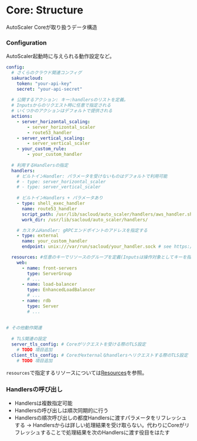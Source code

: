 # Core: Structure

AutoScaler Coreが取り扱うデータ構造

### Configuration

AutoScaler起動時に与えられる動作設定など。

```yaml
config: 
  # さくらのクラウド関連コンフィグ
  sakuracloud:
    token: "your-api-key"
    secret: "your-api-secret"
    
  # 公開するアクション: キー:handlersのリストを定義。
  # Inputsからのリクエスト時に任意で指定される
  # いくつかのアクションはデフォルトで提供される
  actions:
    - server_horizontal_scaling:
        - server_horizontal_scaler
        - route53_handler
    - server_vertical_scaling:
        - server_vertical_scaler
    - your_custom_rule:
        - your_custom_handler
    
  # 利用するHandlersの指定  
  handlers:
    # ビルトインHandler: パラメータを受けないものはデフォルトで利用可能
    # - type: server_horizontal_scaler 
    # - type: server_vertical_scaler
    
    # ビルトインHandlers + パラメータあり
    - type: shell_exec_handler
      name: route53_handler
      script_path: /usr/lib/sacloud/auto_scaler/handlers/aws_handler.sh
      work_dir: /usr/lib/sacloud/auto_scaler/handlers/

    # カスタムHandler: gRPCエンドポイントのアドレスを指定する
    - type: external 
      name: your_custom_handler
      endpoint: unix:///var/run/sacloud/your_handler.sock # see https://github.com/grpc/grpc/blob/master/doc/naming.md

  resources: #任意のキーでリソースのグループを定義(Inputsは操作対象としてキーを指定する)
    web: 
      - name: front-servers
        type: ServerGroup
        # ...
      - name: load-balancer
        type: EnhancedLoadBalancer
        # ...
      - name: rdb
        type: Server
        # ...
      
      
# その他動作関連
  
  # TLS関連の設定
  server_tls_config: # Coreがリクエストを受ける際のTLS設定
    # TODO 項目追加
  client_tls_config: # Coreがexternalなhandlersへリクエストする際のTLS設定
    # TODO 項目追加
```

`resources`で指定するリソースについては[Resources](resources.md)を参照。

### Handlersの呼び出し

- Handlersは複数指定可能
- Handlersの呼び出しは順次同期的に行う  
- Handlersの順次呼び出しの都度Handlersに渡すパラメータをリフレッシュする
  -> Handlersからは詳しい処理結果を受け取らない。代わりにCoreがリフレッシュすることで処理結果を次のHandlersに渡す役目をはたす